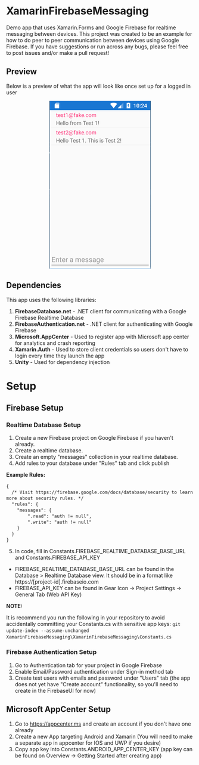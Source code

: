 # XamarinFirebaseMessaging
Demo app that uses Xamarin.Forms and Google Firebase for realtime messaging between devices. This project was created to be an example for how to do peer to peer communication between devices using Google Firebase. If you have suggestions or run across any bugs, please feel free to post issues and/or make a pull request!

## Preview
Below is a preview of what the app will look like once set up for a logged in user
<p align="center">
  <img height="450" width="auto" alt="Preview Image" src="Images/XamarinFirebaseMessagingPreview.png" />
</p>

## Dependencies
This app uses the following libraries:
1. **FirebaseDatabase.net** - .NET client for communicating with a Google Firebase Realtime Database
2. **FirebaseAuthentication.net** - .NET client for authenticating with Google Firebase
3. **Microsoft.AppCenter** - Used to register app with Microsoft app center for analytics and crash reporting
4. **Xamarin.Auth** - Used to store client credentials so users don't have to login every time they launch the app
5. **Unity** - Used for dependency injection

# Setup

## Firebase Setup

### Realtime Database Setup
1. Create a new Firebase project on Google Firebase if you haven't already.
2. Create a realtime database.
3. Create an empty "messages" collection in your realtime database.
4. Add rules to your database under "Rules" tab and click publish

**Example Rules:**
```
{
  /* Visit https://firebase.google.com/docs/database/security to learn more about security rules. */
  "rules": {
    "messages": {
    	".read": "auth != null",
    	".write": "auth != null"
    }
  }
}
```
5. In code, fill in Constants.FIREBASE_REALTIME_DATABASE_BASE_URL and Constants.FIREBASE_API_KEY
- FIREBASE_REALTIME_DATABASE_BASE_URL can be found in the Database > Realtime Database view. It should be in a format like https://[project-id].firebaseio.com
- FIREBASE_API_KEY can be found in Gear Icon -> Project Settings -> General Tab (Web API Key)

**NOTE:**

It is recommend you run the following in your repository to avoid accidentally committing your Constants.cs with sensitive app keys:
```git update-index --assume-unchanged XamarinFirebaseMessaging\XamarinFirebaseMessaging\Constants.cs```

### Firebase Authentication Setup
1. Go to Authentication tab for your project in Google Firebase
2. Enable Email/Password authentication under Sign-in method tab
3. Create test users with emails and password under "Users" tab (the app does not yet have "Create account" functionality, so you'll need to create in the FirebaseUI for now)

## Microsoft AppCenter Setup
1. Go to https://appcenter.ms and create an account if you don't have one already
2. Create a new App targeting Android and Xamarin (You will need to make a separate app in appcenter for IOS and UWP if you desire)
3. Copy app key into Constants.ANDROID_APP_CENTER_KEY (app key can be found on Overview -> Getting Started after creating app)
